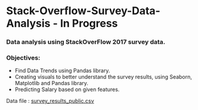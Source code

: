 # Stack-Overflow-Survey-Data-Analysis - In Progress

### Data analysis using StackOverFlow 2017 survey data. 

### Objectives:
- Find Data Trends using Pandas library.
- Creating visuals to better understand the survey results, using Seaborn, Matplotlib and Pandas library.
- Predicting Salary based on given features.

Data file : [survey_results_public.csv](https://www.kaggle.com/stackoverflow/so-survey-2017#survey_results_public.csv)
